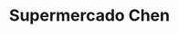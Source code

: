 ---
title: "Supermercado Chen"
url: /ciudad-autonoma-de-buenos-aires/supermercado-chen/
shop: Supermarkt
---